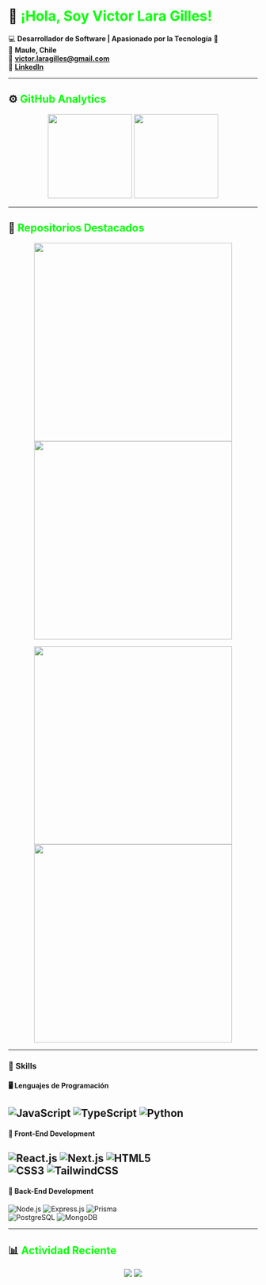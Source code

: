 # 👋 <span style="color:#00FF00;">¡Hola, Soy Victor Lara Gilles!</span>

💻 **Desarrollador de Software | Apasionado por la Tecnología** 🚀  
📍 **Maule, Chile**  
📧 **victor.laragilles@gmail.com**  
🔗 **[LinkedIn](https://linkedin.com/in/victor-lara-gilles)**  

---

## ⚙️ <span style="color:#00FF00;">GitHub Analytics</span>  

<p align="center">
  <img height="170" src="https://github-readme-stats.vercel.app/api?username=Rodrigo-Lara-Gilles&show_icons=true&theme=github_dark&title_color=00FF00&text_color=FFFFFF&icon_color=00FF00&bg_color=0D1117" />
  <img height="170" src="https://github-readme-stats.vercel.app/api/top-langs/?username=Rodrigo-Lara-Gilles&layout=compact&theme=github_dark&title_color=00FF00&text_color=FFFFFF&icon_color=00FF00&bg_color=0D1117" />
</p>

---

## 📌 <span style="color:#00FF00;">Repositorios Destacados</span>  

<p align="center">
  <a href="https://github.com/Rodrigo-Lara-Gilles/Proyecto1">
    <img width="400" src="https://github-readme-stats.vercel.app/api/pin/?username=Rodrigo-Lara-Gilles&repo=Proyecto1&theme=github_dark&title_color=00FF00&text_color=FFFFFF&icon_color=00FF00&bg_color=0D1117" />
  </a>
  <a href="https://github.com/Rodrigo-Lara-Gilles/Proyecto2">
    <img width="400" src="https://github-readme-stats.vercel.app/api/pin/?username=Rodrigo-Lara-Gilles&repo=Proyecto2&theme=github_dark&title_color=00FF00&text_color=FFFFFF&icon_color=00FF00&bg_color=0D1117" />
  </a>
</p>
<p align="center">
  <a href="https://github.com/Rodrigo-Lara-Gilles/Proyecto3">
    <img width="400" src="https://github-readme-stats.vercel.app/api/pin/?username=Rodrigo-Lara-Gilles&repo=Proyecto3&theme=github_dark&title_color=00FF00&text_color=FFFFFF&icon_color=00FF00&bg_color=0D1117" />
  </a>
  <a href="https://github.com/Rodrigo-Lara-Gilles/Proyecto4">
    <img width="400" src="https://github-readme-stats.vercel.app/api/pin/?username=Rodrigo-Lara-Gilles&repo=Proyecto4&theme=github_dark&title_color=00FF00&text_color=FFFFFF&icon_color=00FF00&bg_color=0D1117" />
  </a>
</p>

---

### 🚀 Skills  

#### 🖥️ Lenguajes de Programación  
![JavaScript](https://img.shields.io/badge/JavaScript-F7DF1E?style=flat-square&logo=javascript&logoColor=000)
![TypeScript](https://img.shields.io/badge/TypeScript-3178C6?style=flat-square&logo=typescript&logoColor=fff) 
![Python](https://img.shields.io/badge/Python-3776AB?style=flat-square&logo=python&logoColor=fff)  
---

#### 🎨 Front-End Development  
![React.js](https://img.shields.io/badge/React-61DAFB?style=flat-square&logo=react&logoColor=black)
![Next.js](https://img.shields.io/badge/Next.js-black?style=flat-square&logo=next.js&logoColor=white) 
![HTML5](https://img.shields.io/badge/HTML5-E34F26?style=flat-square&logo=html5&logoColor=white)  
![CSS3](https://img.shields.io/badge/CSS3-1572B6?style=flat-square&logo=css3&logoColor=white) 
![TailwindCSS](https://img.shields.io/badge/TailwindCSS-38B2AC?style=flat-square&logo=tailwind-css&logoColor=white)  
---

#### 🔧 Back-End Development  
![Node.js](https://img.shields.io/badge/Node.js-339933?style=flat-square&logo=node.js&logoColor=white) 
![Express.js](https://img.shields.io/badge/Express.js-000000?style=flat-square&logo=express&logoColor=white) 
![Prisma](https://img.shields.io/badge/Prisma-3982CE?style=flat-square&logo=prisma&logoColor=white)  
![PostgreSQL](https://img.shields.io/badge/PostgreSQL-316192?style=flat-square&logo=postgresql&logoColor=white) 
![MongoDB](https://img.shields.io/badge/MongoDB-47A248?style=flat-square&logo=mongodb&logoColor=white)  

---

## 📊 <span style="color:#00FF00;">Actividad Reciente</span>  

<p align="center">
  <img src="https://github-profile-summary-cards.vercel.app/api/cards/stats?username=Rodrigo-Lara-Gilles&theme=github_dark&title_color=00FF00&text_color=FFFFFF&icon_color=00FF00&bg_color=0D1117" />
  <img src="https://github-profile-summary-cards.vercel.app/api/cards/repos-per-language?username=Rodrigo-Lara-Gilles&theme=github_dark&title_color=00FF00&text_color=FFFFFF&icon_color=00FF00&bg_color=0D1117" />
</p>
